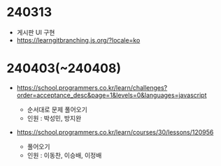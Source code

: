 # 240313

- 게시판 UI 구현
- https://learngitbranching.js.org/?locale=ko

# 240403(~240408)

- https://school.programmers.co.kr/learn/challenges?order=acceptance_desc&page=1&levels=0&languages=javascript

  - 순서대로 문제 풀어오기
  - 인원 : 박성민, 방지완

- https://school.programmers.co.kr/learn/courses/30/lessons/120956
  - 풀어오기
  - 인원 : 이동찬, 이승배, 이정배
